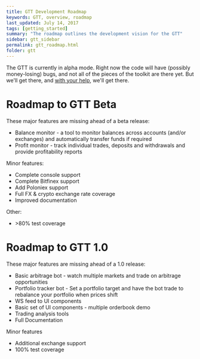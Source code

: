 ```yaml
---
title: GTT Development Roadmap
keywords: GTT, overview, roadmap
last_updated: July 14, 2017
tags: [getting_started]
summary: "The roadmap outlines the development vision for the GTT"
sidebar: gtt_sidebar
permalink: gtt_roadmap.html
folder: gtt
---
```


The GTT is currently in alpha mode. Right now the code will have (possibly money-losing) bugs,
and not all of the pieces of the toolkit are there yet. But we'll get there, and [with your help](#gtt_contributing),
we'll get there.

# Roadmap to GTT Beta

These major features are missing ahead of a beta release:
* Balance monitor - a tool to monitor balances across accounts (and/or exchanges) and automatically transfer funds if required
* Profit monitor - track individual trades, deposits and withdrawals and provide profitability reports

Minor features:

* Complete console support
* Complete Bitfinex support
* Add Poloniex support
* Full FX & crypto exchange rate coverage
* Improved documentation

Other:

* \>80% test coverage


# Roadmap to GTT 1.0

These major features are missing ahead of a 1.0 release:

* Basic arbitrage bot - watch multiple markets and trade on arbitrage opportunities
* Portfolio tracker bot - Set a portfolio target and have the bot trade to rebalance your portfolio when prices shift
* WS feed to UI components
* Basic set of UI components - multiple orderbook demo
* Trading analysis tools
* Full Documentation

Minor features

* Additional exchange support
* 100% test coverage
